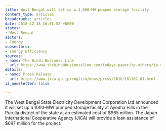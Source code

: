 ```yaml
---
title: West Bengal will set up a 1,000-MW pumped storage facility
content_type: articles
breadcrumbs: articles
date: 2018-12-18 16:51:52 +0000
states:
- West Bengal
sectors:
- Energy
subsectors:
- Energy Efficiency
sources:
- name: The Hindu Business Line
  url: https://www.thehindubusinessline.com/todays-paper/tp-others/tp-states/article25512600.ece
details:
- name: Press Release
  url: https://www.jica.go.jp/english/news/press/2018/181102_01.html
is_newsletter: false

---
```

The West Bengal State Electricity Development Corporation Ltd announced it will set up a 1000-MW pumped storage facility at Ayodha Hills in the Purulia district of the state at an estimated cost of $965 million. The Japan International Cooperative Agency (JICA) will provide a loan assistance of $697 million for the project.   
